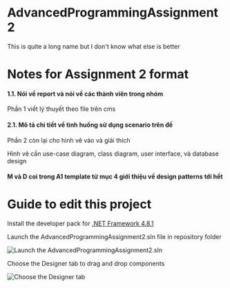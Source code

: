 # AdvancedProgrammingAssignment2
This is quite a long name but I don't know what else is better

# Notes for Assignment 2 format

#### 1.1. Nói về report và nói về các thành viên trong nhóm

Phần 1 viết lý thuyết theo file trên cms 

#### 2.1. Mô tả chi tiết về tình huống sử dụng scenario trên đề

Phần 2 còn lại cho hình vẽ vào và giải thích

Hình vẽ cần use-case diagram, class diagram, user interface, và database design

#### M và D coi trong A1 template từ mục 4 giới thiệu về design patterns tới hết 

# Guide to edit this project

Install the developer pack for [.NET Framework 4.8.1](https://dotnet.microsoft.com/en-us/download/dotnet-framework/thank-you/net481-developer-pack-offline-installer)

Launch the AdvancedProgrammingAssignment2.sln file in repository folder

![Launch the AdvancedProgrammingAssignment2.sln](https://user-images.githubusercontent.com/111042904/207403818-579fc438-bd49-49fa-bb53-7936544e0396.png)

Choose the Designer tab to drag and drop components 

![Choose the Designer tab](https://user-images.githubusercontent.com/111042904/207404406-a980e767-f555-45bf-a82d-a951393bf047.png)
